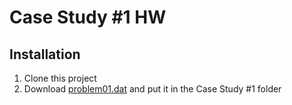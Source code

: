# Case Study #1 HW

## Installation

1. Clone this project
2. Download [problem01.dat](https://goedu.kmitl.ac.th/pluginfile.php/62913/mod_assign/introattachment/0/problem01.cs?forcedownload=1) and put it in the Case Study #1 folder

